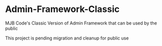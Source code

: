 # Admin-Framework-Classic
MJB Code's Classic Version of Admin Framework that can be used by the public


This project is pending migration and cleanup for public use

